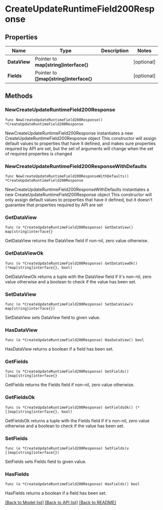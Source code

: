 # CreateUpdateRuntimeField200Response

## Properties

Name | Type | Description | Notes
------------ | ------------- | ------------- | -------------
**DataView** | Pointer to **map[string]interface{}** |  | [optional] 
**Fields** | Pointer to **[]map[string]interface{}** |  | [optional] 

## Methods

### NewCreateUpdateRuntimeField200Response

`func NewCreateUpdateRuntimeField200Response() *CreateUpdateRuntimeField200Response`

NewCreateUpdateRuntimeField200Response instantiates a new CreateUpdateRuntimeField200Response object
This constructor will assign default values to properties that have it defined,
and makes sure properties required by API are set, but the set of arguments
will change when the set of required properties is changed

### NewCreateUpdateRuntimeField200ResponseWithDefaults

`func NewCreateUpdateRuntimeField200ResponseWithDefaults() *CreateUpdateRuntimeField200Response`

NewCreateUpdateRuntimeField200ResponseWithDefaults instantiates a new CreateUpdateRuntimeField200Response object
This constructor will only assign default values to properties that have it defined,
but it doesn't guarantee that properties required by API are set

### GetDataView

`func (o *CreateUpdateRuntimeField200Response) GetDataView() map[string]interface{}`

GetDataView returns the DataView field if non-nil, zero value otherwise.

### GetDataViewOk

`func (o *CreateUpdateRuntimeField200Response) GetDataViewOk() (*map[string]interface{}, bool)`

GetDataViewOk returns a tuple with the DataView field if it's non-nil, zero value otherwise
and a boolean to check if the value has been set.

### SetDataView

`func (o *CreateUpdateRuntimeField200Response) SetDataView(v map[string]interface{})`

SetDataView sets DataView field to given value.

### HasDataView

`func (o *CreateUpdateRuntimeField200Response) HasDataView() bool`

HasDataView returns a boolean if a field has been set.

### GetFields

`func (o *CreateUpdateRuntimeField200Response) GetFields() []map[string]interface{}`

GetFields returns the Fields field if non-nil, zero value otherwise.

### GetFieldsOk

`func (o *CreateUpdateRuntimeField200Response) GetFieldsOk() (*[]map[string]interface{}, bool)`

GetFieldsOk returns a tuple with the Fields field if it's non-nil, zero value otherwise
and a boolean to check if the value has been set.

### SetFields

`func (o *CreateUpdateRuntimeField200Response) SetFields(v []map[string]interface{})`

SetFields sets Fields field to given value.

### HasFields

`func (o *CreateUpdateRuntimeField200Response) HasFields() bool`

HasFields returns a boolean if a field has been set.


[[Back to Model list]](../README.md#documentation-for-models) [[Back to API list]](../README.md#documentation-for-api-endpoints) [[Back to README]](../README.md)


